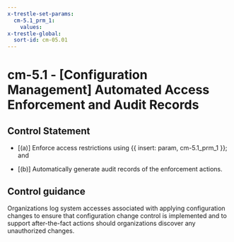 ```yaml
---
x-trestle-set-params:
  cm-5.1_prm_1:
    values:
x-trestle-global:
  sort-id: cm-05.01
---
```


# cm-5.1 - \[Configuration Management\] Automated Access Enforcement and Audit Records

## Control Statement

- \[(a)\] Enforce access restrictions using {{ insert: param, cm-5.1_prm_1 }}; and

- \[(b)\] Automatically generate audit records of the enforcement actions.

## Control guidance

Organizations log system accesses associated with applying configuration changes to ensure that configuration change control is implemented and to support after-the-fact actions should organizations discover any unauthorized changes.

